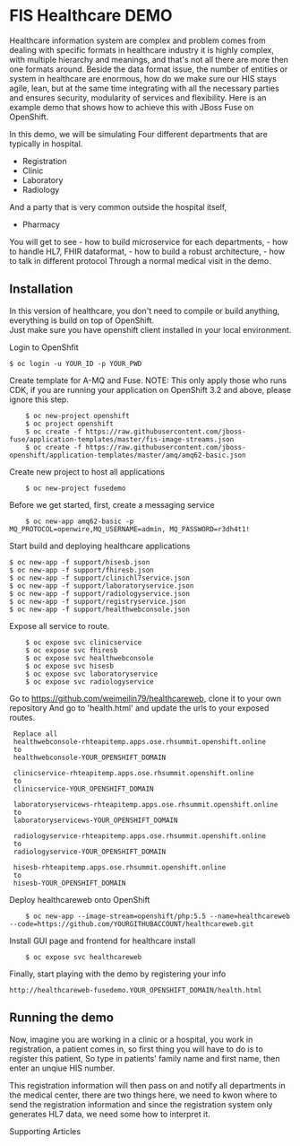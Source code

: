 FIS Healthcare DEMO
======================================

Healthcare information system are complex and problem comes from dealing with specific formats in healthcare industry it is highly complex, with multiple hierarchy and meanings,
and that's not all there are more then one formats around. 
Beside the data format issue, the number of entities or system in healthcare are enormous, how do we make sure our HIS stays agile, lean, but at the same time integrating with all the necessary parties 
and ensures security, modularity of services and flexibility. 
Here is an example demo that shows how to achieve this with JBoss Fuse on OpenShift. 

In this demo, we will be simulating Four different departments that are typically in hospital. 

- Registration
- Clinic
- Laboratory
- Radiology 

And a party that is very common outside the hospital itself, 

- Pharmacy

You will get to see 
	- how to build microservice for each departments, 
	- how to handle HL7, FHIR dataformat, 
	- how to build a robust architecture,
	- how to talk in different protocol 
Through a normal medical visit in the demo.  



Installation
----------------------------------
In this version of healthcare, you don't need to compile or build anything, everything is build on top of OpenShift.    
Just make sure you have openshift client installed in your local environment.

Login to OpenShfit 

    $ oc login -u YOUR_ID -p YOUR_PWD
    

Create template for A-MQ and Fuse. NOTE: This only apply those who runs CDK, if you are running your application on OpenShift 3.2 and above, please ignore this step. 

		$ oc new-project openshift
		$ oc project openshift
		$ oc create -f https://raw.githubusercontent.com/jboss-fuse/application-templates/master/fis-image-streams.json
		$ oc create -f https://raw.githubusercontent.com/jboss-openshift/application-templates/master/amq/amq62-basic.json
		

Create new project to host all applications
	
		$ oc new-project fusedemo

Before we get started, first, create a messaging service

		$ oc new-app amq62-basic -p MQ_PROTOCOL=openwire,MQ_USERNAME=admin, MQ_PASSWORD=r3dh4t1!

Start build and deploying healthcare applications                  

    $ oc new-app -f support/hisesb.json                    
    $ oc new-app -f support/fhiresb.json
    $ oc new-app -f support/clinichl7service.json
    $ oc new-app -f support/laboratoryservice.json
    $ oc new-app -f support/radiologyservice.json
    $ oc new-app -f support/registryservice.json
    $ oc new-app -f support/healthwebconsole.json

Expose all service to route.

		$ oc expose svc clinicservice
		$ oc expose svc fhiresb
		$ oc expose svc healthwebconsole
		$ oc expose svc hisesb
		$ oc expose svc laboratoryservice
		$ oc expose svc radiologyservice

Go to  https://github.com/weimeilin79/healthcareweb, clone it to your own repository
And go to 'health.html' and update the urls to your exposed routes. 

	 Replace all
	 healthwebconsole-rhteapitemp.apps.ose.rhsummit.openshift.online 
	 to 
	 healthwebconsole-YOUR_OPENSHIFT_DOMAIN
	 
	 clinicservice-rhteapitemp.apps.ose.rhsummit.openshift.online
	 to
	 clinicservice-YOUR_OPENSHIFT_DOMAIN
	 
	 laboratoryservicews-rhteapitemp.apps.ose.rhsummit.openshift.online
	 to
	 laboratoryservicews-YOUR_OPENSHIFT_DOMAIN
	 
	 radiologyservice-rhteapitemp.apps.ose.rhsummit.openshift.online
	 to
	 radiologyservice-YOUR_OPENSHIFT_DOMAIN
	 
	 hisesb-rhteapitemp.apps.ose.rhsummit.openshift.online
	 to
	 hisesb-YOUR_OPENSHIFT_DOMAIN
	 
Deploy healthcareweb onto OpenShift
		
		$ oc new-app --image-stream=openshift/php:5.5 --name=healthcareweb --code=https://github.com/YOURGITHUBACCOUNT/healthcareweb.git

Install GUI page and frontend for healthcare install
		
		$ oc expose svc healthcareweb                       

Finally, start playing with the demo by registering your info        

    http://healthcareweb-fusedemo.YOUR_OPENSHIFT_DOMAIN/health.html
    
 
Running the demo
----------------------------------
Now, imagine you are working in a clinic or a hospital, you work in registration, a patient comes in, so first thing you will have to do is to register this patient, 
So type in patients' family name and first name, then enter an unqiue HIS number. 

This registration information will then pass on and notify all departments in the medical center, there are two things here, 
we need to kwon where to send the registration information and since the registration system only generates HL7 data, we need some how to interpret it.  

Supporting Articles
